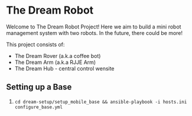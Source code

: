 # The Dream Robot

Welcome to The Dream Robot Project! Here we aim to build a mini robot management system with two robots. In the future, there could be more! 

This project consists of:
- The Dream Rover (a.k.a coffee bot) 
- The Dream Arm (a.k.a RJJE Arm)
- The Dream Hub - central control wensite


## Setting up a Base
1. `cd dream-setup/setup_mobile_base && ansible-playbook -i hosts.ini configure_base.yml`
